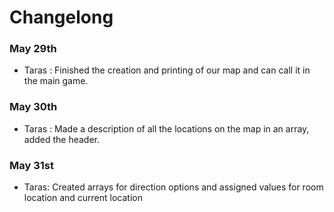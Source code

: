 # Changelong
### May 29th
- Taras : Finished the creation and printing of our map and can call it in the main game.
### May 30th
- Taras : Made a description of all the locations on the map in an array, added the header.
### May 31st
- Taras: Created arrays for direction options and assigned values for room location and current location